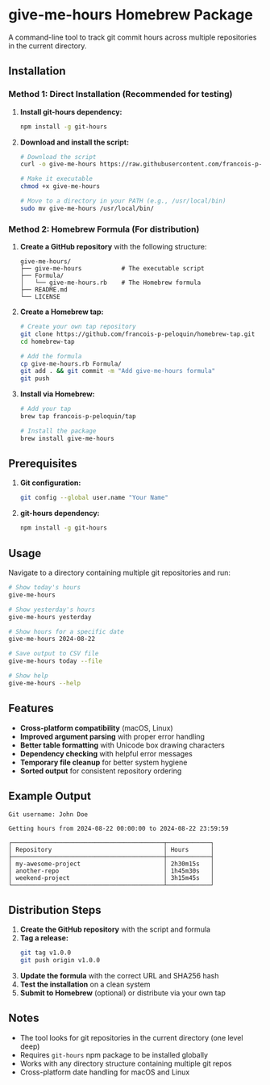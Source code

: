 # give-me-hours Homebrew Package

A command-line tool to track git commit hours across multiple repositories in the current directory.

## Installation

### Method 1: Direct Installation (Recommended for testing)

1. **Install git-hours dependency:**
   ```bash
   npm install -g git-hours
   ```

2. **Download and install the script:**
   ```bash
   # Download the script
   curl -o give-me-hours https://raw.githubusercontent.com/francois-p-peloquin/give-me-hours/main/give-me-hours

   # Make it executable
   chmod +x give-me-hours

   # Move to a directory in your PATH (e.g., /usr/local/bin)
   sudo mv give-me-hours /usr/local/bin/
   ```

### Method 2: Homebrew Formula (For distribution)

1. **Create a GitHub repository** with the following structure:
   ```
   give-me-hours/
   ├── give-me-hours           # The executable script
   ├── Formula/
   │   └── give-me-hours.rb    # The Homebrew formula
   ├── README.md
   └── LICENSE
   ```

2. **Create a Homebrew tap:**
   ```bash
   # Create your own tap repository
   git clone https://github.com/francois-p-peloquin/homebrew-tap.git
   cd homebrew-tap

   # Add the formula
   cp give-me-hours.rb Formula/
   git add . && git commit -m "Add give-me-hours formula"
   git push
   ```

3. **Install via Homebrew:**
   ```bash
   # Add your tap
   brew tap francois-p-peloquin/tap

   # Install the package
   brew install give-me-hours
   ```

## Prerequisites

1. **Git configuration:**
   ```bash
   git config --global user.name "Your Name"
   ```

2. **git-hours dependency:**
   ```bash
   npm install -g git-hours
   ```

## Usage

Navigate to a directory containing multiple git repositories and run:

```bash
# Show today's hours
give-me-hours

# Show yesterday's hours
give-me-hours yesterday

# Show hours for a specific date
give-me-hours 2024-08-22

# Save output to CSV file
give-me-hours today --file

# Show help
give-me-hours --help
```

## Features

- **Cross-platform compatibility** (macOS, Linux)
- **Improved argument parsing** with proper error handling
- **Better table formatting** with Unicode box drawing characters
- **Dependency checking** with helpful error messages
- **Temporary file cleanup** for better system hygiene
- **Sorted output** for consistent repository ordering

## Example Output

```
Git username: John Doe

Getting hours from 2024-08-22 00:00:00 to 2024-08-22 23:59:59

┌──────────────────────────────────────────┬────────────┐
│ Repository                               │ Hours      │
├──────────────────────────────────────────┼────────────┤
│ my-awesome-project                       │ 2h30m15s   │
│ another-repo                             │ 1h45m30s   │
│ weekend-project                          │ 3h15m45s   │
└──────────────────────────────────────────┴────────────┘
```

## Distribution Steps

1. **Create the GitHub repository** with the script and formula
2. **Tag a release:**
   ```bash
   git tag v1.0.0
   git push origin v1.0.0
   ```
3. **Update the formula** with the correct URL and SHA256 hash
4. **Test the installation** on a clean system
5. **Submit to Homebrew** (optional) or distribute via your own tap

## Notes

- The tool looks for git repositories in the current directory (one level deep)
- Requires `git-hours` npm package to be installed globally
- Works with any directory structure containing multiple git repos
- Cross-platform date handling for macOS and Linux
